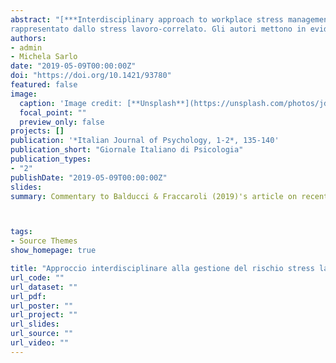 ```yaml
---
abstract: "[***Interdisciplinary approach to workplace stress management: A psychophysiological perspective***] Nel loro articolo bersaglio, Balducci e Fraccaroli forniscono una trattazione esaustiva – per quanto necessariamente vincolata alle prospettive della Psicologia del Lavoro – della complessità del fenomeno
rappresentato dallo stress lavoro-correlato. Gli autori mettono in evidenza come tale fenomeno sia cambiato negli ultimi anni e quali miglioramenti debbano essere considerati relativamente ai metodi di valutazione e prevenzione del rischio ad esso associato. Concordando con gli autori nell’enfatizzare il contributo centrale fornito dalla Psicologia, il commento che segue vuole integrare la trattazione offerta con la prospettiva della Psicofisiologia (ad es. Stegagno, 1986), di particolare rilevanza per cogliere la complessità di un fenomeno «psicofisiologico» per definizione, quale è lo stress. L’articolo sarà quindi commentato alla luce di alcune delle evidenze e dei modelli più consolidati o più recenti nell’ambito della Psicofisiologia dello stress, evidenziando gli aspetti di maggiore coerenza, le possibilità di integrazione e le eventuali incongruenze."
authors:
- admin
- Michela Sarlo
date: "2019-05-09T00:00:00Z"
doi: "https://doi.org/10.1421/93780"
featured: false
image:
  caption: 'Image credit: [**Unsplash**](https://unsplash.com/photos/jdD8gXaTZsc)'
  focal_point: ""
  preview_only: false
projects: []
publication: '*Italian Journal of Psychology, 1-2*, 135-140'
publication_short: "Giornale Italiano di Psicologia"
publication_types:
- "2"
publishDate: "2019-05-09T00:00:00Z"
slides: 
summary: Commentary to Balducci & Fraccaroli (2019)'s article on recent perspectives in workplace stress management.



tags:
- Source Themes
show_homepage: true

title: "Approccio interdisciplinare alla gestione del rischio stress lavoro-correlato: Una prospettiva psicofisiologica"
url_code: ""
url_dataset: ""
url_pdf: 
url_poster: ""
url_project: ""
url_slides:
url_source: ""
url_video: ""
---
```



